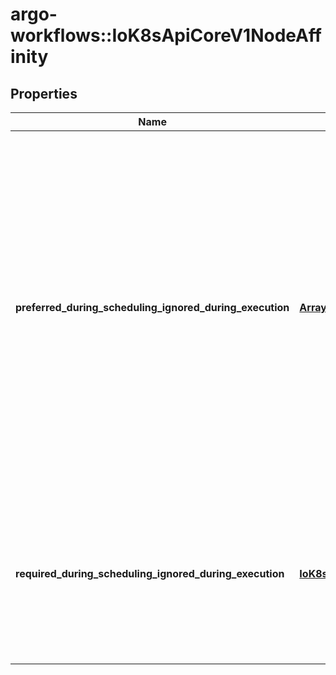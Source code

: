 # argo-workflows::IoK8sApiCoreV1NodeAffinity

## Properties
Name | Type | Description | Notes
------------ | ------------- | ------------- | -------------
**preferred_during_scheduling_ignored_during_execution** | [**Array&lt;IoK8sApiCoreV1PreferredSchedulingTerm&gt;**](IoK8sApiCoreV1PreferredSchedulingTerm.md) | The scheduler will prefer to schedule pods to nodes that satisfy the affinity expressions specified by this field, but it may choose a node that violates one or more of the expressions. The node that is most preferred is the one with the greatest sum of weights, i.e. for each node that meets all of the scheduling requirements (resource request, requiredDuringScheduling affinity expressions, etc.), compute a sum by iterating through the elements of this field and adding \&quot;weight\&quot; to the sum if the node matches the corresponding matchExpressions; the node(s) with the highest sum are the most preferred. | [optional] 
**required_during_scheduling_ignored_during_execution** | [**IoK8sApiCoreV1NodeSelector**](IoK8sApiCoreV1NodeSelector.md) | If the affinity requirements specified by this field are not met at scheduling time, the pod will not be scheduled onto the node. If the affinity requirements specified by this field cease to be met at some point during pod execution (e.g. due to an update), the system may or may not try to eventually evict the pod from its node. | [optional] 


